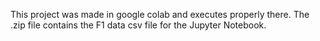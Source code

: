 This project was made in google colab and executes properly there. The .zip file contains the F1 data csv file for the Jupyter Notebook. 
